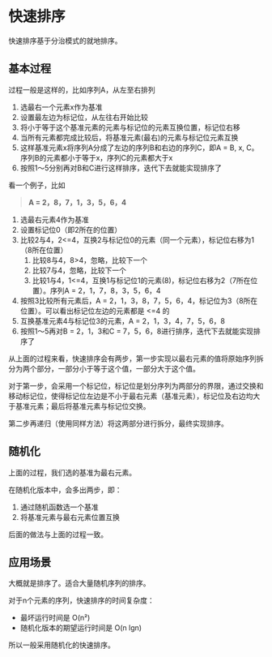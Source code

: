 # 快速排序

​快速排序基于分治模式的就地排序。

## 基本过程

过程一般是这样的，比如序列A，从左至右排列

1. 选最右一个元素x作为基准
2. 设置最左边为标记位，从左往右开始比较
3. 将小于等于这个基准元素的元素与标记位的元素互换位置，标记位右移
4. 当所有元素都完成比较后，将基准元素\(最右\)的元素与标记位元素互换
5. 这样基准元素x将序列A分成了左边的序列B和右边的序列C，即A = B, x, C。序列B的元素都小于等于x，序列C的元素都大于x
6. 按照1～5分别再对B和C进行这样排序，迭代下去就能实现排序了 

看一个例子，比如

> **A = 2，8，7，1，3，5，6，4**

1. 选最右元素4作为基准
2. 设置标记位0（即2所在的位置）
3. 比较2与4，2&lt;=4，互换2与标记位0的元素（同一个元素），标记位右移为1（8所在位置）
   1. 比较8与4，8&gt;4，忽略，比较下一个
   2. 比较7与4，忽略，比较下一个
   3. 比较1与4，1&lt;=4，互换1与标记位1的元素\(8\)，标记位右移为2（7所在位置）。序列A = 2，1，7，8，3，5，6，4
4. 按照3比较所有元素后，A = 2，1，3，8，7，5，6，4，标记位为3（8所在位置）。可以看出标记位左边的元素都是 &lt;=4 的
5. 互换基准元素4与标记位3的元素，A = 2，1，3，4，7，5，6，8
6. 按照1～5再对B = 2，1，3和C = 7，5，6，8进行排序，迭代下去就能实现排序了

从上面的过程来看，快速排序会有两步，第一步实现以最右元素的值将原始序列拆分为两个部分，一部分小于等于这个值，一部分大于这个值。

对于第一步，会采用一个标记位，标记位是划分序列为两部分的界限，通过交换和移动标记位，使得标记位左边是不小于最右元素（基准元素），标记位及右边均大于基准元素；最后将基准元素与标记位交换。

第二步再递归（使用同样方法）将这两部分进行拆分，最终实现排序。

## 随机化

上面的过程，我们选的基准为最右元素。

在随机化版本中，会多出两步，即：

1. 通过随机函数选一个基准
2. 将基准元素与最右元素位置互换

后面的做法与上面的过程一致。

## 应用场景

大概就是排序了。适合大量随机序列的排序。

对于n个元素的序列，快速排序的时间复杂度：

* 最坏运行时间是 O\(n²\)
* 随机化版本的期望运行时间是 O\(n lgn\)

所以一般采用随机化的快速排序。

